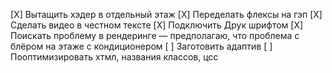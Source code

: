 [X] Вытащить хэдер в отдельный этаж
[X] Переделать флексы на гэп
[X] Сделать видео в честном тексте
[X] Подключить Друк шрифтом
[X] Поискать проблему в рендеринге — предполагаю, что проблема с блёром на этаже с кондиционером
[ ] Заготовить адаптив
[ ] Пооптимизировать хтмл, названия классов, цсс
